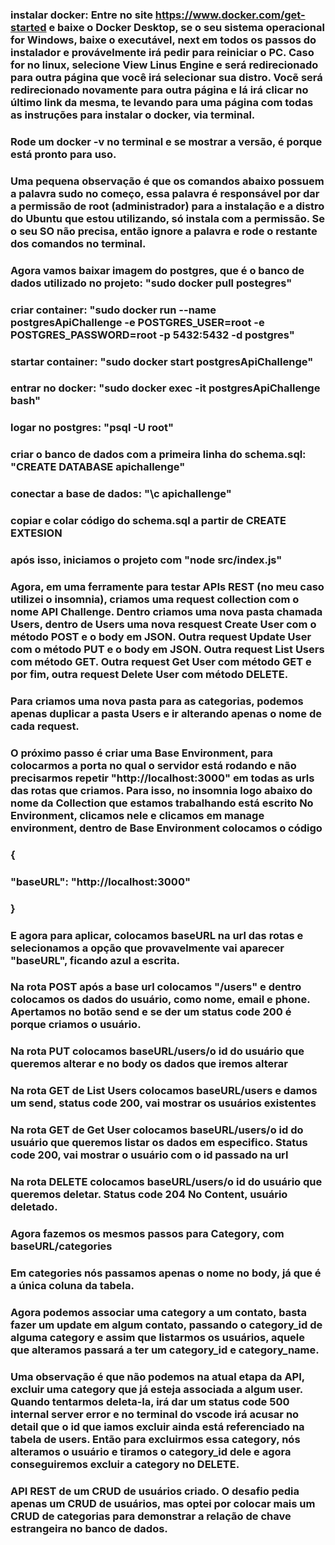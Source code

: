 ### instalar docker: Entre no site https://www.docker.com/get-started e baixe o Docker Desktop, se o seu sistema operacional for Windows, baixe o executável, next em todos os passos do instalador e provávelmente irá pedir para reiniciar o PC. Caso for no linux, selecione View Linus Engine e será redirecionado para outra página que você irá selecionar sua distro. Vocẽ será redirecionado novamente para outra página e lá irá clicar no último link da mesma, te levando para uma página com todas as instruções para instalar o docker, via terminal.

### Rode um docker -v no terminal e se mostrar a versão, é porque está pronto para uso.

### Uma pequena observação é que os comandos abaixo possuem a palavra sudo no começo, essa palavra é responsável por dar a permissão de root (administrador) para a instalação e a distro do Ubuntu que estou utilizando, só instala com a permissão. Se o seu SO não precisa, então ignore a palavra e rode o restante dos comandos no terminal. 

### Agora vamos baixar imagem do postgres, que é o banco de dados utilizado no projeto: "sudo docker pull postegres"

### criar container: "sudo docker run --name postgresApiChallenge -e POSTGRES_USER=root -e POSTGRES_PASSWORD=root -p 5432:5432 -d postgres"

### startar container: "sudo docker start postgresApiChallenge"

### entrar no docker: "sudo docker exec -it postgresApiChallenge bash"

### logar no postgres: "psql -U root"

### criar o banco de dados com a primeira linha do schema.sql: "CREATE DATABASE apichallenge"

### conectar a base de dados: "\c apichallenge"

### copiar e colar código do schema.sql a partir de CREATE EXTESION

### após isso, iniciamos o projeto com "node src/index.js"

### Agora, em uma ferramente para testar APIs REST (no meu caso utilizei o insomnia), criamos uma request collection com o nome API Challenge. Dentro criamos uma nova pasta chamada Users, dentro de Users uma nova resquest Create User com o método POST e o body em JSON. Outra request Update User com o método PUT e o body em JSON. Outra request List Users com método GET. Outra request Get User com método GET e por fim, outra request Delete User com método DELETE.

### Para criamos uma nova pasta para as categorias, podemos apenas duplicar a pasta Users e ir alterando apenas o nome de cada request.

### O próximo passo é criar uma Base Environment, para colocarmos a porta no qual o servidor está rodando e não precisarmos repetir "http://localhost:3000" em todas as urls das rotas que criamos. Para isso, no insomnia logo abaixo do nome da Collection que estamos trabalhando está escrito No Environment, clicamos nele e clicamos em manage environment, dentro de Base Environment colocamos o código 
### {
###   "baseURL": "http://localhost:3000"
### }

### E agora para aplicar, colocamos baseURL na url das rotas e selecionamos a opção que provavelmente vai aparecer "baseURL", ficando azul a escrita.
### Na rota POST após a base url colocamos "/users" e dentro colocamos os dados do usuário, como nome, email e phone. Apertamos no botão send e se der um status code 200 é porque criamos o usuário.

### Na rota PUT colocamos baseURL/users/o id do usuário que queremos alterar e no body os dados que iremos alterar

### Na rota GET de List Users colocamos baseURL/users e damos um send, status code 200, vai mostrar os usuários existentes

### Na rota GET de Get User colocamos baseURL/users/o id do usuário que queremos listar os dados em especifico. Status code 200, vai mostrar o usuário com o id passado na url

### Na rota DELETE colocamos baseURL/users/o id do usuário que queremos deletar. Status code 204 No Content, usuário deletado.

### Agora fazemos os mesmos passos para Category, com baseURL/categories
### Em categories nós passamos apenas o nome no body, já que é a única coluna da tabela.

### Agora podemos associar uma category a um contato, basta fazer um update em algum contato, passando o category_id de alguma category e assim que listarmos os usuários, aquele que alteramos passará a ter um category_id e category_name.

### Uma observação é que não podemos na atual etapa da API, excluir uma category que já esteja associada a algum user. Quando tentarmos deleta-la, irá dar um status code 500 internal server error e no terminal do vscode irá acusar no detail que o id que iamos excluir ainda está referenciado na tabela de users. Então para excluirmos essa category, nós alteramos o usuário e tiramos o category_id dele e agora conseguiremos excluir a category no DELETE.

### API REST de um CRUD de usuários criado. O desafio pedia apenas um CRUD de usuários, mas optei por colocar mais um CRUD de categorias para demonstrar a relação de chave estrangeira no banco de dados.

